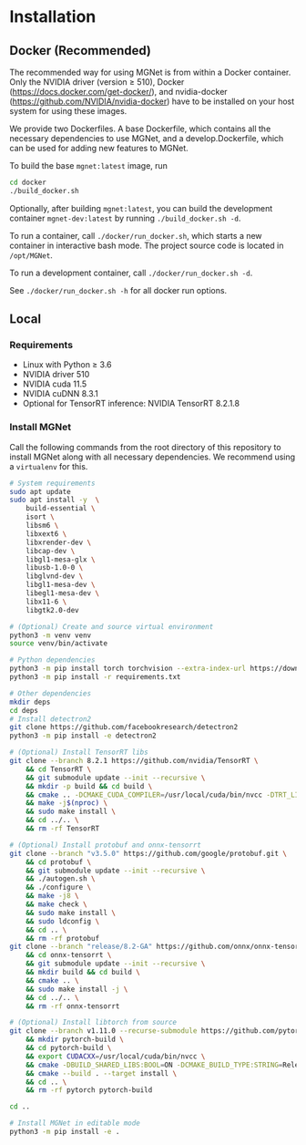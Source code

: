 # Installation
## Docker (Recommended)
The recommended way for using MGNet is from within a Docker container.
Only the NVIDIA driver (version ≥ 510), Docker (https://docs.docker.com/get-docker/), and nvidia-docker (https://github.com/NVIDIA/nvidia-docker) have to be installed on your host system for using these images.

We provide two Dockerfiles. A base Dockerfile, which contains all the necessary dependencies to use MGNet, and a develop.Dockerfile, which can be used for adding new features to MGNet. 

To build the base `mgnet:latest` image, run 
```bash
cd docker
./build_docker.sh
```

Optionally, after building `mgnet:latest`, you can build the development container `mgnet-dev:latest` by running `./build_docker.sh -d`.

To run a container, call `./docker/run_docker.sh`, which starts a new container in interactive bash mode. The project source code is located in `/opt/MGNet`.

To run a development container, call `./docker/run_docker.sh -d`.

See `./docker/run_docker.sh -h` for all docker run options.

## Local
### Requirements

* Linux with Python ≥ 3.6
* NVIDIA driver 510
* NVIDIA cuda 11.5
* NVIDIA cuDNN 8.3.1
* Optional for TensorRT inference: NVIDIA TensorRT 8.2.1.8

### Install MGNet

Call the following commands from the root directory of this repository to install MGNet along with all necessary dependencies.
We recommend using a `virtualenv` for this.

```bash
# System requirements
sudo apt update
sudo apt install -y  \
	build-essential \
	isort \
	libsm6 \
	libxext6 \
	libxrender-dev \
	libcap-dev \
	libgl1-mesa-glx \
	libusb-1.0-0 \
	libglvnd-dev \
	libgl1-mesa-dev \
	libegl1-mesa-dev \
	libx11-6 \
	libgtk2.0-dev

# (Optional) Create and source virtual environment
python3 -m venv venv
source venv/bin/activate

# Python dependencies
python3 -m pip install torch torchvision --extra-index-url https://download.pytorch.org/whl/cu113
python3 -m pip install -r requirements.txt

# Other dependencies
mkdir deps
cd deps
# Install detectron2
git clone https://github.com/facebookresearch/detectron2
python3 -m pip install -e detectron2

# (Optional) Install TensorRT libs
git clone --branch 8.2.1 https://github.com/nvidia/TensorRT \
    && cd TensorRT \
    && git submodule update --init --recursive \
    && mkdir -p build && cd build \
    && cmake .. -DCMAKE_CUDA_COMPILER=/usr/local/cuda/bin/nvcc -DTRT_LIB_DIR=/lib/x86_64-linux-gnu -DTRT_OUT_DIR=`pwd`/out \
    && make -j$(nproc) \
    && sudo make install \
    && cd ../.. \
    && rm -rf TensorRT

# (Optional) Install protobuf and onnx-tensorrt
git clone --branch "v3.5.0" https://github.com/google/protobuf.git \
    && cd protobuf \
    && git submodule update --init --recursive \
    && ./autogen.sh \
    && ./configure \
    && make -j8 \
    && make check \
    && sudo make install \
    && sudo ldconfig \
    && cd .. \
    && rm -rf protobuf
git clone --branch "release/8.2-GA" https://github.com/onnx/onnx-tensorrt.git \
    && cd onnx-tensorrt \
    && git submodule update --init --recursive \
    && mkdir build && cd build \
    && cmake .. \
    && sudo make install -j \
    && cd ../.. \
    && rm -rf onnx-tensorrt

# (Optional) Install libtorch from source
git clone --branch v1.11.0 --recurse-submodule https://github.com/pytorch/pytorch.git \
    && mkdir pytorch-build \
    && cd pytorch-build \
    && export CUDACXX=/usr/local/cuda/bin/nvcc \
    && cmake -DBUILD_SHARED_LIBS:BOOL=ON -DCMAKE_BUILD_TYPE:STRING=Release -DPYTHON_EXECUTABLE:PATH=`which python3` -DCMAKE_INSTALL_PREFIX:PATH=../pytorch-install ../pytorch \
    && cmake --build . --target install \
    && cd .. \
    && rm -rf pytorch pytorch-build

cd ..

# Install MGNet in editable mode
python3 -m pip install -e .
```
